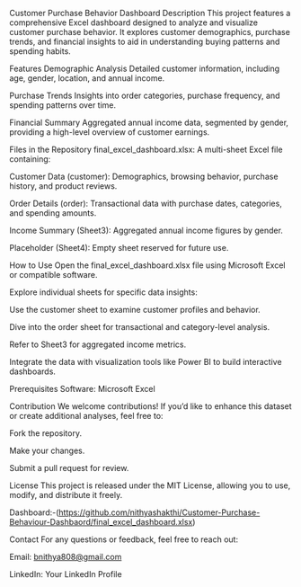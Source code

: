 Customer Purchase Behavior Dashboard
Description
This project features a comprehensive Excel dashboard designed to analyze and visualize customer purchase behavior. It explores customer demographics, purchase trends, and financial insights to aid in understanding buying patterns and spending habits.

Features
Demographic Analysis
Detailed customer information, including age, gender, location, and annual income.

Purchase Trends
Insights into order categories, purchase frequency, and spending patterns over time.

Financial Summary
Aggregated annual income data, segmented by gender, providing a high-level overview of customer earnings.

Files in the Repository
final_excel_dashboard.xlsx: A multi-sheet Excel file containing:

Customer Data (customer): Demographics, browsing behavior, purchase history, and product reviews.

Order Details (order): Transactional data with purchase dates, categories, and spending amounts.

Income Summary (Sheet3): Aggregated annual income figures by gender.

Placeholder (Sheet4): Empty sheet reserved for future use.

How to Use
Open the final_excel_dashboard.xlsx file using Microsoft Excel or compatible software.

Explore individual sheets for specific data insights:

Use the customer sheet to examine customer profiles and behavior.

Dive into the order sheet for transactional and category-level analysis.

Refer to Sheet3 for aggregated income metrics.

Integrate the data with visualization tools like Power BI to build interactive dashboards.

Prerequisites
Software: Microsoft Excel

Contribution
We welcome contributions! If you’d like to enhance this dataset or create additional analyses, feel free to:

Fork the repository.

Make your changes.

Submit a pull request for review.

License
This project is released under the MIT License, allowing you to use, modify, and distribute it freely.

Dashboard:-(https://github.com/nithyashakthi/Customer-Purchase-Behaviour-Dashbaord/final_excel_dashboard.xlsx)

Contact
For any questions or feedback, feel free to reach out:

Email: bnithya808@gmail.com

LinkedIn: Your LinkedIn Profile

